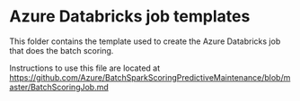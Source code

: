 # Azure Databricks job templates

This folder contains the template used to create the Azure Databricks job that does the batch scoring. 

Instructions to use this file are located at https://github.com/Azure/BatchSparkScoringPredictiveMaintenance/blob/master/BatchScoringJob.md
